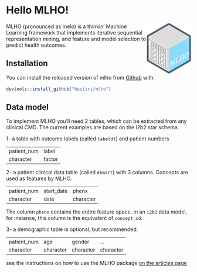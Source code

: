
<!-- README.md is generated from README.Rmd. Please edit that file -->

# Hello MLHO\!

<!-- badges: start -->

<!-- badges: end -->

<img src="man/figures/logo.png" align="right" height="138.5"/>

MLHO (pronounced as melo) is a thinkin’ Machine Learning framework that
implements iterative sequential representation mining, and feature and
model selection to predict health outcomes.

## Installation

You can install the released version of mlho from
[Github](https://https://github.com/hestiri/mlho) with:

``` r
devtools::install_github("hestiri/mlho")
```

## Data model

To implement MLHO you’ll need 2 tables, which can be extracted from any
clinical CMD. The current examples are based on the i2b2 star schema.

1- a table with outcome labels (called `labeldt`) and patient numbers

|              |        |
| :----------- | :----- |
| patient\_num | label  |
| character    | factor |

2- a patient clinical data table (called `dbmart`) with 3 columns.
Concepts are used as features by MLHO.

|              |             |           |
| :----------- | :---------- | :-------- |
| patient\_num | start\_date | phenx     |
| character    | date        | character |

The column `phenx` contains the entire feature space. In an `i2b2` data
model, for instance, this column is the equivalent of `concept_cd`.

3- a demographic table is optional, but recommended.

|              |           |           |           |
| :----------- | :-------- | :-------- | :-------- |
| patient\_num | age       | gender    | …         |
| character    | character | character | character |

see the instructions on how to use the MLHO package [on the articles
page](https://hestiri.github.io/mlho/articles/)
